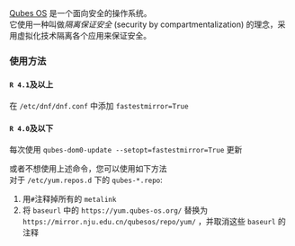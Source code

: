 [Qubes OS](https://www.qubes-os.org/) 是一个面向安全的操作系统。  
它使用一种叫做*隔离保证安全* (security by compartmentalization) 的理念，采用虚拟化技术隔离各个应用来保证安全。  

### 使用方法

#### `R 4.1`及以上
在 `/etc/dnf/dnf.conf` 中添加 `fastestmirror=True`  

#### `R 4.0`及以下
每次使用 `qubes-dom0-update --setopt=fastestmirror=True` 更新  
  
或者不想使用上述命令，您可以使用如下方法  
对于 `/etc/yum.repos.d` 下的 `qubes-*.repo`:  
1. 用`#`注释掉所有的 `metalink`
2. 将 `baseurl` 中的 `https://yum.qubes-os.org/` 替换为 `https://mirror.nju.edu.cn/qubesos/repo/yum/` ，并取消这些 `baseurl` 的注释